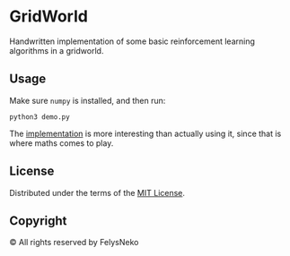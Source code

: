 # GridWorld

Handwritten implementation of some basic reinforcement learning algorithms in a gridworld.

## Usage

Make sure `numpy` is installed, and then run:

```shell
python3 demo.py
```
The [implementation](gridworld) is more interesting than actually using it, since that is where maths comes to play.

## License

Distributed under the terms of the [MIT License](LICENSE).

## Copyright

© All rights reserved by FelysNeko
